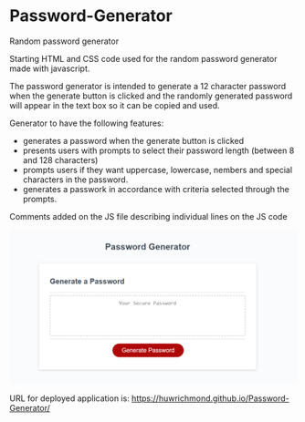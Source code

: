 # Password-Generator
Random password generator

Starting HTML and CSS code used for the random password generator made with javascript.

The password generator is intended to generate a 12 character password when the generate button is clicked and the randomly generated password will appear in the text box so it can be copied and used.

Generator to have the following features:
- generates a password when the generate button is clicked
- presents users with prompts to select their password length (between 8 and 128 characters)
- prompts users if they want uppercase, lowercase, nembers and special characters in the password.
- generates a passwork in accordance with criteria selected through the prompts.

Comments added on the JS file describing individual lines on the JS code

![Screenshot of deployed application on browser".](./Screenshot%202022-06-27%20143908.png)

URL for deployed application is: https://huwrichmond.github.io/Password-Generator/
